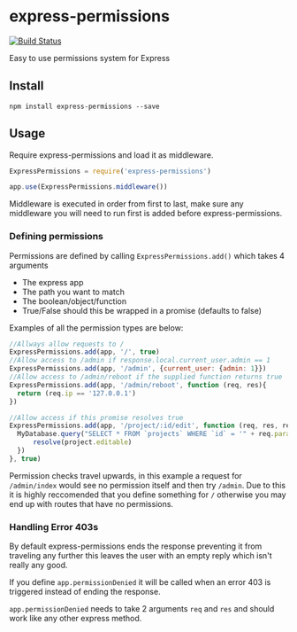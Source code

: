 # express-permissions

[![Build Status](https://travis-ci.org/Arcath/express-permissions.svg?branch=master)](https://travis-ci.org/Arcath/express-permissions)

Easy to use permissions system for Express

## Install

```
npm install express-permissions --save
```

## Usage

Require express-permissions and load it as middleware.

```javascript
ExpressPermissions = require('express-permissions')

app.use(ExpressPermissions.middleware())
```

Middleware is executed in order from first to last, make sure any middleware you will need to run first is added before express-permissions.

### Defining permissions

Permissions are defined by calling `ExpressPermissions.add()` which takes 4 arguments

  - The express app
  - The path you want to match
  - The boolean/object/function
  - True/False should this be wrapped in a promise (defaults to false)

Examples of all the permission types are below:

```javascript
//Allways allow requests to /
ExpressPermissions.add(app, '/', true)
//Allow access to /admin if response.local.current_user.admin == 1
ExpressPermissions.add(app, '/admin', {current_user: {admin: 1}})
//Allow access to /admin/reboot if the supplied function returns true
ExpressPermissions.add(app, '/admin/reboot', function (req, res){
  return (req.ip == '127.0.0.1')
})

//Allow access if this promise resolves true
ExpressPermissions.add(app, '/project/:id/edit', function (req, res, resolve, reject){
  MyDatabase.query("SELECT * FROM `projects` WHERE `id` = '" + req.params.id + "' LIMIT 1").then(function(project){
      resolve(project.editable)
  })
}, true)
```

Permission checks travel upwards, in this example a request for `/admin/index` would see no permission itself and then try `/admin`. Due to this it is highly reccomended that you define something for `/` otherwise you may end up with routes that have no permissions.

### Handling Error 403s

By default express-permissions ends the response preventing it from traveling any further this leaves the user with an empty reply which isn't really any good.

If you define `app.permissionDenied` it will be called when an error 403 is triggered instead of ending the response.

`app.permissionDenied` needs to take 2 arguments `req` and `res` and should work like any other express method.

